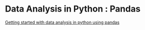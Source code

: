 # Data Analysis in Python : Pandas

[Getting started with data analysis in python using pandas](https://github.com/parthshingari28/data-analysis-in-python/blob/main/Data%20Analysis%20in%20Python%20%20-%20Pandas.ipynb)
